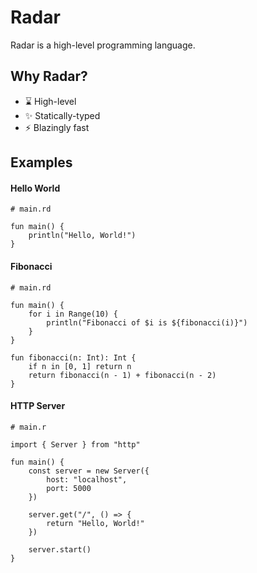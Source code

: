 # Radar
Radar is a high-level programming language.


## Why Radar?
- ⌛ High-level
- ✨ Statically-typed
- ⚡ Blazingly fast

## Examples

#### Hello World
```radar
# main.rd

fun main() {
	println("Hello, World!")
}
```

#### Fibonacci
```radar
# main.rd

fun main() {
	for i in Range(10) {
    	println("Fibonacci of $i is ${fibonacci(i)}")
    }
}

fun fibonacci(n: Int): Int {
	if n in [0, 1] return n
    return fibonacci(n - 1) + fibonacci(n - 2)
}
```

#### HTTP Server
```radar
# main.r

import { Server } from "http"

fun main() {
    const server = new Server({
        host: "localhost",
        port: 5000
    })

    server.get("/", () => {
        return "Hello, World!"
    })

    server.start()
}
```